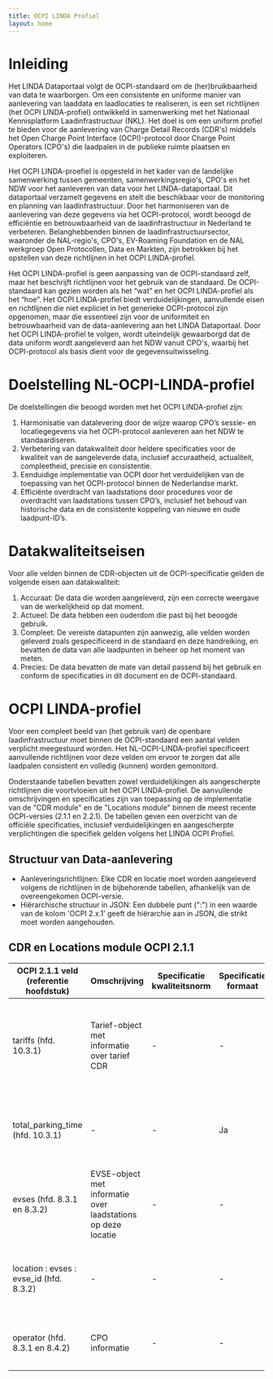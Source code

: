 ```yaml
---
title: OCPI LINDA Profiel
layout: home
---
```


# Inleiding

Het LINDA Dataportaal volgt de OCPI-standaard om de (her)bruikbaarheid van data te waarborgen. Om een consistente en uniforme manier van aanlevering van laaddata en laadlocaties te realiseren, is een set richtlijnen (het OCPI LINDA-profiel) ontwikkeld in samenwerking met het Nationaal Kennisplatform Laadinfrastructuur (NKL). Het doel is om een uniform profiel te bieden voor de aanlevering van Charge Detail Records (CDR's) middels het Open Charge Point Interface (OCPI)-protocol door Charge Point Operators (CPO's) die laadpalen in de publieke ruimte plaatsen en exploiteren.

Het OCPI LINDA-proefiel is opgesteld in het kader van de landelijke samenwerking tussen gemeenten, samenwerkingsregio's, CPO's en het NDW voor het aanleveren van data voor het LINDA-dataportaal. Dit dataportaal verzamelt gegevens en stelt die beschikbaar voor de monitoring en planning van laadinfrastructuur. Door het harmoniseren van de aanlevering van deze gegevens via het OCPI-protocol, wordt beoogd de efficiëntie en betrouwbaarheid van de laadinfrastructuur in Nederland te verbeteren. Belanghebbenden binnen de laadinfrastructuursector, waaronder de NAL-regio's, CPO's, EV-Roaming Foundation en de NAL werkgroep Open Protocollen, Data en Markten, zijn betrokken bij het opstellen van deze richtlijnen in het OCPI LINDA-profiel.

Het OCPI LINDA-profiel is geen aanpassing van de OCPI-standaard zelf, maar het beschrijft richtlijnen voor het gebruik van de standaard. De OCPI-standaard kan gezien worden als het “wat” en het OCPI LINDA-profiel als het “hoe”. Het OCPI LINDA-profiel biedt verduidelijkingen, aanvullende eisen en richtlijnen die niet expliciet in het generieke OCPI-protocol zijn opgenomen, maar die essentieel zijn voor de uniformiteit en betrouwbaarheid van de data-aanlevering aan het LINDA Dataportaal. Door het OCPI LINDA-profiel te volgen, wordt uiteindelijk gewaarborgd dat de data uniform wordt aangeleverd aan het NDW vanuit CPO's, waarbij het OCPI-protocol als basis dient voor de gegevensuitwisseling.

# Doelstelling NL-OCPI-LINDA-profiel

De doelstellingen die beoogd worden met het OCPI LINDA-profiel zijn:
1. Harmonisatie van datalevering door de wijze waarop CPO’s sessie- en locatiegegevens via het OCPI-protocol aanleveren aan het NDW te standaardiseren.
2. Verbetering van datakwaliteit door heldere specificaties voor de kwaliteit van de aangeleverde data, inclusief accuraatheid, actualiteit, compleetheid, precisie en consistentie.
3. Eenduidige implementatie van OCPI door het verduidelijken van de toepassing van het OCPI-protocol binnen de Nederlandse markt.
4. Efficiënte overdracht van laadstations door procedures voor de overdracht van laadstations tussen CPO’s, inclusief het behoud van historische data en de consistente koppeling van nieuwe en oude laadpunt-ID’s.

# Datakwaliteitseisen
Voor alle velden binnen de CDR-objecten uit de OCPI-specificatie gelden de volgende eisen aan datakwaliteit:
1. Accuraat: De data die worden aangeleverd, zijn een correcte weergave van de werkelijkheid op dat moment.
2. Actueel: De data hebben een ouderdom die past bij het beoogde gebruik. 
3. Compleet: De vereiste datapunten zijn aanwezig, alle velden worden geleverd zoals gespecificeerd in de standaard en deze handreiking, en bevatten de data van alle laadpunten in beheer op het moment van meten.
4. Precies: De data bevatten de mate van detail passend bij het gebruik en conform de specificaties in dit document en de OCPI-standaard.

# OCPI LINDA-profiel

Voor een compleet beeld van (het gebruik van) de openbare laadinfrastructuur moet binnen de OCPI-standaard een aantal velden verplicht meegestuurd worden. Het NL-OCPI-LINDA-profiel specificeert aanvullende richtlijnen voor deze velden om ervoor te zorgen dat alle laadpalen consistent en volledig (kunnen) worden gemonitord.

Onderstaande tabellen bevatten zowel verduidelijkingen als aangescherpte richtlijnen die voortvloeien uit het OCPI LINDA-profiel. De aanvullende omschrijvingen en specificaties zijn van toepassing op de implementatie van de "CDR module" en de "Locations module" binnen de meest recente OCPI-versies (2.1.1 en 2.2.1). De tabellen geven een overzicht van de officiële specificaties, inclusief verduidelijkingen en aangescherpte verplichtingen die specifiek gelden volgens het LINDA OCPI Profiel.

## Structuur van Data-aanlevering
- Aanleveringsrichtlijnen: Elke CDR en locatie moet worden aangeleverd volgens de richtlijnen in de
bijbehorende tabellen, afhankelijk van de overeengekomen OCPI-versie.
- Hiërarchische structuur in JSON: Een dubbele punt (":") in een waarde van de kolom 'OCPI 2.x.1'
geeft de hiërarchie aan in JSON, die strikt moet worden aangehouden.

## CDR en Locations module OCPI 2.1.1

|   OCPI 2.1.1 veld (referentie hoofdstuk)|Omschrijving |Specificatie kwaliteitsnorm |Specificatie formaat|Verplicht|Motivatie|
|---|---|---|---|---|---|
| tariffs (hfd. 10.3.1)|  Tarief-object met informatie over tarief CDR | -  |  - | Ja  | Om effectief de contractuele afspraken te monitoren en transparantie te bieden aan de EV-rijder is deze data nodig. |
|  total_parking_time (hfd. 10.3.1)| -  |-|Ja | Totale duur laadsessie zonder dat er energie is geladen |
| evses (hfd. 8.3.1 en 8.3.2) |EVSE-object met informatie over laadstations op deze locatie| -  |- | Ja| Door hergebruik van de “location module” in de specificatie is dit in versie 2.1.1 |
| location : evses : evse_id (hfd. 8.3.2) | -  | - | -| Ja | Om laadlocaties te kunnen monitoren op gebruik is het laadpunt essentieel.|
| operator (hfd. 8.3.1 en 8.4.2) | CPO informatie | - | - | Ja| Consolidatie wordt vergemakkelijkt met deze informatie. |
